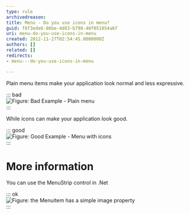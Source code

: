 ```yaml
---
type: rule
archivedreason: 
title: Menu - Do you use icons in menu?
guid: f6f3ede6-86be-4d83-b798-46f051054a6f
uri: menu-do-you-use-icons-in-menu
created: 2012-11-27T02:54:45.0000000Z
authors: []
related: []
redirects:
- menu---do-you-use-icons-in-menu

---
```


Plain menu items make your application look normal and less expressive. 
<!--endintro-->


::: bad  
![Figure: Bad Example - Plain menu](../../assets/BetterUI\_PlainMenu.gif)  
:::

While icons can make your application look good.


::: good  
![Figure: Good Example - Menu with icons](../../assets/BetterUI\_MenuStrip.gif)  
:::

# More information

You can use the MenuStrip control in .Net


::: ok  
![Figure: the Menuitem has a simple image property](../../assets/BetterUI\_MenuStrip\_DesignView.gif)  
:::
